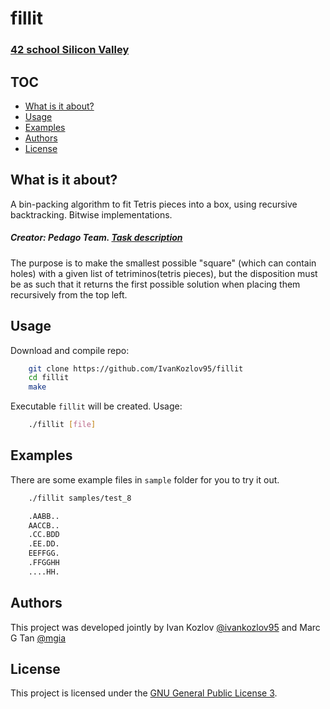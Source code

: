 # fillit 
### [42 school Silicon Valley][42]

## TOC

* [What is it about?](#what-is-it-about)
* [Usage](#usage)
* [Examples](#examples)
* [Authors](#authors)
* [License](#license)

## What is it about?
A bin-packing algorithm to fit Tetris pieces into a box, using recursive backtracking. Bitwise implementations.
##### Creator: Pedago Team. [Task description][pdf]

The purpose is to make the smallest possible "square" (which can contain holes) with a given list of tetriminos(tetris pieces), but the disposition must be as such that it returns the first possible solution when placing them recursively from the top left.

## Usage
Download and compile repo:
```sh
    git clone https://github.com/IvanKozlov95/fillit
    cd fillit
    make
```
Executable `fillit` will be created. Usage:
```sh
    ./fillit [file]
```

## Examples
There are some example files in `sample` folder for you to try it out.
```sh
    ./fillit samples/test_8

    .AABB..
    AACCB..
    .CC.BDD
    .EE.DD.
    EEFFGG.
    .FFGGHH
    ....HH.
```

## Authors
This project was developed jointly by Ivan Kozlov [@ivankozlov95](me) and Marc G Tan [@mgia](marc)

## License
This project is licensed under the [GNU General Public License 3][license].

[42]: http://42.us.org "42 USA"
[pdf]: https://github.com/IvanKozlov95/fillit/blob/master/resources/fillit.en.pdf "pdf"
[license]: https://github.com/IvanKozlov95/fillit/blob/master/LICENSE "license"
[me]: https://github.com/IvanKozlov95 "ivankozlov95"
[marc]: https://github.com/mgia "crazy rich asian"
